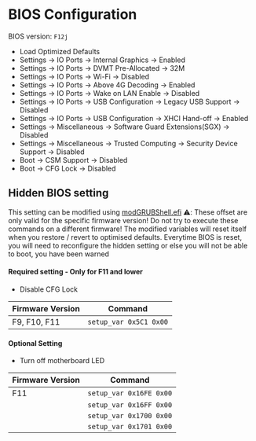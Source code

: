# BIOS Configuration

BIOS version: `F12j`

- Load Optimized Defaults
- Settings -> IO Ports -> Internal Graphics -> Enabled
- Settings -> IO Ports -> DVMT Pre-Allocated -> 32M
- Settings -> IO Ports -> Wi-Fi -> Disabled
- Settings -> IO Ports -> Above 4G Decoding -> Enabled
- Settings -> IO Ports -> Wake on LAN Enable -> Disabled
- Settings -> IO Ports -> USB Configuration -> Legacy USB Support -> Disabled
- Settings -> IO Ports -> USB Configuration -> XHCI Hand-off -> Enabled
- Settings -> Miscellaneous -> Software Guard Extensions(SGX) -> Disabled
- Settings -> Miscellaneous -> Trusted Computing -> Security Device Support -> Disabled
- Boot -> CSM Support -> Disabled
- Boot -> CFG Lock -> Disabled

## Hidden BIOS setting
This setting can be modified using [modGRUBShell.efi](https://github.com/datasone/grub-mod-setup_var/releases/download/1.1/modGRUBShell.efi)
⚠️: These offset are only valid for the specific firmware version! Do not try to execute these commands on a different firmware! 
The modified variables will reset itself when you restore / revert to optimised defaults. 
Everytime BIOS is reset, you will need to reconfigure the hidden setting or else you will not be able to boot, you have been warned

#### Required setting - Only for F11 and lower
- Disable CFG Lock 

| Firmware Version | Command              |
|------------------|----------------------|
| F9, F10, F11     |`setup_var 0x5C1 0x00`|

#### Optional Setting
- Turn off motherboard LED

| Firmware Version | Command               |
|------------------|-----------------------|
| F11              |`setup_var 0x16FE 0x00`|
|                  |`setup_var 0x16FF 0x00`|
|                  |`setup_var 0x1700 0x00`|
|                  |`setup_var 0x1701 0x00`|
